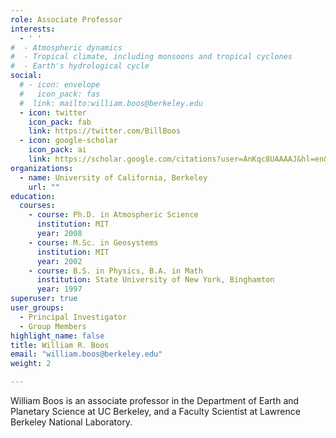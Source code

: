 ```yaml
---
role: Associate Professor
interests:
  - ' '
#  - Atmospheric dynamics
#  - Tropical climate, including monsoons and tropical cyclones
#  - Earth's hydrological cycle
social:
  # - icon: envelope
  #   icon_pack: fas
  #  link: mailto:william.boos@berkeley.edu
  - icon: twitter
    icon_pack: fab
    link: https://twitter.com/BillBoos
  - icon: google-scholar
    icon_pack: ai
    link: https://scholar.google.com/citations?user=AnKqc8UAAAAJ&hl=en&oi=ao
organizations:
  - name: University of California, Berkeley
    url: ""
education:
  courses:
    - course: Ph.D. in Atmospheric Science
      institution: MIT
      year: 2008
    - course: M.Sc. in Geosystems
      institution: MIT
      year: 2002
    - course: B.S. in Physics, B.A. in Math
      institution: State University of New York, Binghamton
      year: 1997
superuser: true
user_groups:
  - Principal Investigator
  - Group Members
highlight_name: false
title: William R. Boos
email: "william.boos@berkeley.edu"
weight: 2

---
```


William Boos is an associate professor in the Department of Earth and Planetary Science at UC Berkeley, and a Faculty Scientist at Lawrence Berkeley National Laboratory.
